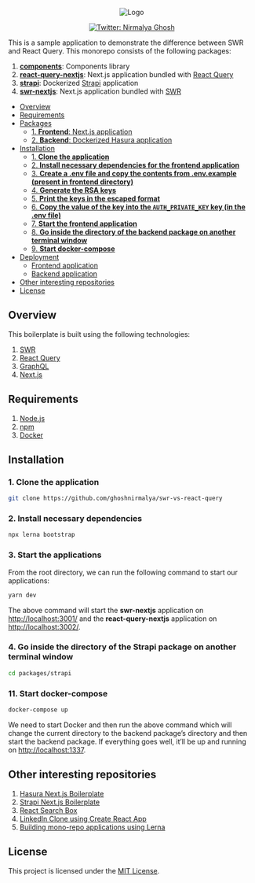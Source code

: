 <p align="center">
  <img src="https://user-images.githubusercontent.com/6391763/95682831-30524580-0c05-11eb-9864-cc6d6d54e23c.png" alt="Logo"/>
</p>

<p align="center">
  <a href="https://twitter.com/nirmalyaghosh23">
    <img alt="Twitter: Nirmalya Ghosh" src="https://img.shields.io/twitter/follow/nirmalyaghosh23.svg?style=social" target="_blank" />
  </a>
</p>

This is a sample application to demonstrate the difference between SWR and React Query. This monorepo consists of the following packages:

1. [**components**](https://github.com/ghoshnirmalya/swr-vs-react-query/tree/master/packages/components): Components library
2. [**react-query-nextjs**](https://github.com/ghoshnirmalya/swr-vs-react-query/tree/master/packages/react-query-nextjs): Next.js application bundled with [React Query](https://react-query.tanstack.com)
3. [**strapi**](https://github.com/ghoshnirmalya/swr-vs-react-query/tree/master/packages/strapi): Dockerized [Strapi](https://strapi.io/) application
4. [**swr-nextjs**](https://github.com/ghoshnirmalya/swr-vs-react-query/tree/master/packages/swr-nextjs): Next.js application bundled with [SWR](https://swr.now.sh/)

<!-- START doctoc generated TOC please keep comment here to allow auto update -->
<!-- DON'T EDIT THIS SECTION, INSTEAD RE-RUN doctoc TO UPDATE -->

- [Overview](#overview)
- [Requirements](#requirements)
- [Packages](#packages)
  - [1. **Frontend**: Next.js application](#1-frontend-nextjs-application)
  - [2. **Backend**: Dockerized Hasura application](#2-backend-dockerized-hasura-application)
- [Installation](#installation)
  - [1. **Clone the application**](#1-clone-the-application)
  - [2. **Install necessary dependencies for the frontend application**](#2-install-necessary-dependencies-for-the-frontend-application)
  - [3. **Create a .env file and copy the contents from .env.example (present in frontend directory)**](#3-create-a-env-file-and-copy-the-contents-from-envexample-present-in-frontend-directory)
  - [4. **Generate the RSA keys**](#4-generate-the-rsa-keys)
  - [5. **Print the keys in the escaped format**](#5-print-the-keys-in-the-escaped-format)
  - [6. **Copy the value of the key into the `AUTH_PRIVATE_KEY` key (in the .env file)**](#6-copy-the-value-of-the-key-into-the-auth_private_key-key-in-the-env-file)
  - [7. **Start the frontend application**](#7-start-the-frontend-application)
  - [8. **Go inside the directory of the backend package on another terminal window**](#8-go-inside-the-directory-of-the-backend-package-on-another-terminal-window)
  - [9. **Start docker-compose**](#9-start-docker-compose)
- [Deployment](#deployment)
  - [Frontend application](#frontend-application)
  - [Backend application](#backend-application)
- [Other interesting repositories](#other-interesting-repositories)
- [License](#license)

<!-- END doctoc generated TOC please keep comment here to allow auto update -->

## Overview

This boilerplate is built using the following technologies:

1. [SWR](https://swr.now.sh/)
2. [React Query](https://react-query.tanstack.com/docs/graphql)
3. [GraphQL](https://graphql.org/)
4. [Next.js](https://nextjs.org/)

## Requirements

1. [Node.js](https://nodejs.org/)
2. [npm](https://www.npmjs.com/)
3. [Docker](https://www.docker.com/)

## Installation

### 1. **Clone the application**

```sh
git clone https://github.com/ghoshnirmalya/swr-vs-react-query
```

### 2. **Install necessary dependencies**

```sh
npx lerna bootstrap
```

### 3. **Start the applications**

From the root directory, we can run the following command to start our applications:

```sh
yarn dev
```

The above command will start the **swr-nextjs** application on [http://localhost:3001/](http://localhost:3001) and the **react-query-nextjs** application on [http://localhost:3002/](http://localhost:3002).

### 4. **Go inside the directory of the Strapi package on another terminal window**

```sh
cd packages/strapi
```

### 11. **Start docker-compose**

```sh
docker-compose up
```

We need to start Docker and then run the above command which will change the current directory to the backend package’s directory and then start the backend package. If everything goes well, it’ll be up and running on [http://localhost:1337](http://localhost:1337).

## Other interesting repositories

1. [Hasura Next.js Boilerplate](https://github.com/ghoshnirmalya/nextjs-hasura-trello-clone)
2. [Strapi Next.js Boilerplate](https://github.com/ghoshnirmalya/nextjs-strapi-boilerplate)
3. [React Search Box](https://github.com/ghoshnirmalya/react-search-box)
4. [LinkedIn Clone using Create React App](https://github.com/ghoshnirmalya/linkedin-clone-react-frontend)
5. [Building mono-repo applications using Lerna](https://github.com/ghoshnirmalya/building-monorepos-using-lerna)

## License

This project is licensed under the [MIT License](https://opensource.org/licenses/MIT).
